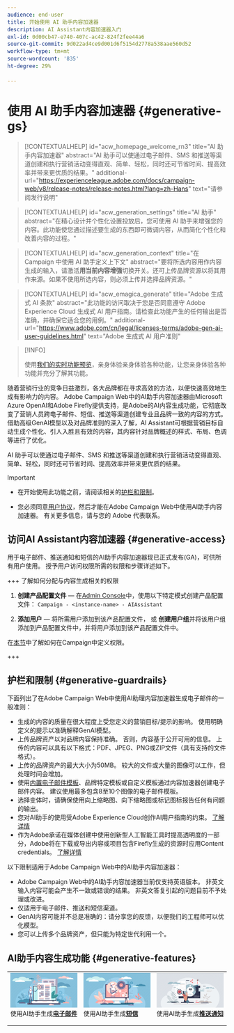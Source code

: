 ```yaml
---
audience: end-user
title: 开始使用 AI 助手内容加速器
description: AI Assistant内容加速器入门
exl-id: 0d00cb47-e740-407c-ac42-824f2fee44a6
source-git-commit: 9d022ad4ce9d001d6f5154d2778a538aae560d52
workflow-type: tm+mt
source-wordcount: '835'
ht-degree: 29%

---
```


# 使用 AI 助手内容加速器  {#generative-gs}

>[!CONTEXTUALHELP]
>id="acw_homepage_welcome_rn3"
>title="AI 助手内容加速器"
>abstract="AI 助手可以使通过电子邮件、SMS 和推送等渠道创建和执行营销活动变得直观、简单、轻松，同时还可节省时间、提高效率并带来更优质的结果。"
>additional-url="https://experienceleague.adobe.com/docs/campaign-web/v8/release-notes/release-notes.html?lang=zh-Hans" text="请参阅发行说明"


>[!CONTEXTUALHELP]
>id="acw_generation_settings"
>title="AI 助手"
>abstract="在精心设计并个性化设置投放后，您可使用 AI 助手来增强您的内容。此功能使您通过描述要生成的东西即可微调内容，从而简化个性化和改善内容的过程。"


>[!CONTEXTUALHELP]
>id="acw_generation_context"
>title="在 Campaign 中使用 AI 助手定义上下文"
>abstract="要将所选内容用作内容生成的输入，请激活&#x200B;**用当前内容增强**&#x200B;切换开关。还可上传品牌资源以将其用作来源。如果不使用所选内容，则必须上传并选择品牌资源。"

>[!CONTEXTUALHELP]
>id="acw_emagica_generate"
>title="Adobe 生成式 AI 条款"
>abstract="此功能的访问取决于您是否同意遵守 Adobe Experience Cloud 生成式 AI 用户指南。请检查此功能产生的任何输出是否准确，并确保它适合您的用例。"
>additional-url="https://www.adobe.com/cn/legal/licenses-terms/adobe-gen-ai-user-guidelines.html" text="Adobe 生成式 AI 用户准则"

>[!INFO]
>
>使用[我们的实时功能预览](https://experienceleague.adobe.com/en/apps/journey-optimizer/ai-assistant-content-accelerator)，亲身体验亲身体验各种功能，让您亲身体验各种功能并充分了解其功能。


随着营销行业的竞争日益激烈，各大品牌都在寻求高效的方法，以便快速高效地生成有影响力的内容。 Adobe Campaign Web中的AI助手内容加速器由Microsoft Azure OpenAI和Adobe Firefly提供支持，是Adobe的AI内容生成功能，它彻底改变了营销人员跨电子邮件、短信、推送等渠道创建专业且品牌一致的内容的方式。 借助高级GenAI模型以及对品牌准则的深入了解，AI Assistant可根据营销目标自动生成个性化、引人入胜且有效的内容，其内容针对品牌概述的样式、布局、色调等进行了优化。

AI 助手可以使通过电子邮件、SMS 和推送等渠道创建和执行营销活动变得直观、简单、轻松，同时还可节省时间、提高效率并带来更优质的结果。

>[!IMPORTANT]
>
>* 在开始使用此功能之前，请阅读相关的[护栏和限制](#generative-guardrails)。
>
>* 您必须同意[用户协议](https://www.adobe.com/cn/legal/licenses-terms/adobe-dx-gen-ai-user-guidelines.html)，然后才能在Adobe Campaign Web中使用AI助手内容加速器。 有关更多信息，请与您的 Adobe 代表联系。

## 访问AI Assistant内容加速器 {#generative-access}

用于电子邮件、推送通知和短信的AI助手内容加速器现已正式发布(GA)，可供所有用户使用。 授予用户访问权限所需的权限和步骤详述如下。

+++  了解如何分配与内容生成相关的权限

1. **创建产品配置文件** — 在[Admin Console](https://stage.adminconsole.adobe.com/)中，使用以下特定模式创建产品配置文件：
   `Campaign - <instance-name> - AIAssistant`

1. **添加用户** — 将所需用户添加到该产品配置文件，
或
   **创建用户组**&#x200B;并将该用户组添加到产品配置文件中，并将用户添加到该产品配置文件中。

在[本节](../get-started/permissions.md)中了解如何在Campaign中定义权限。

+++

## 护栏和限制 {#generative-guardrails}

下面列出了在Adobe Campaign Web中使用AI助理内容加速器生成电子邮件的一般准则：

* 生成的内容的质量在很大程度上受您定义的营销目标/提示的影响。 使用明确定义的提示以准确解释GenAI模型。 
* 上传品牌资产以对品牌内容保持准确。 否则，内容基于公开可用的信息。 上传的内容可以具有以下格式：PDF、JPEG、PNG或ZIP文件（具有支持的文件格式）。
* 上传的品牌资产的最大大小为50MB。 较大的文件或大量的图像可以工作，但处理时间会增加。
* 使用[内置电子邮件模板](../email/create-email-templates.md)、品牌特定模板或自定义模板通过内容加速器创建电子邮件内容。 建议使用最多包含8至10个图像的电子邮件模板。
* 选择变体时，请确保使用向上缩略图、向下缩略图或标记图标报告任何有问题的输出。
* 您对AI助手的使用受Adobe Experience Cloud创作AI用户指南的约束。 [了解详情](https://www.adobe.com/cn/legal/licenses-terms/adobe-dx-gen-ai-user-guidelines.html)
* 作为Adobe承诺在媒体创建中使用创新型人工智能工具时提高透明度的一部分，Adobe将在下载或导出内容或项目包含Firefly生成的资源时应用Content credentials。 [了解详情](https://helpx.adobe.com/firefly/using/content-credentials.html)

以下限制适用于Adobe Campaign Web中的AI助手内容加速器：

* Adobe Campaign Web中的AI助手内容加速器当前仅支持英语版本。 非英文输入内容可能会产生不一致或错误的结果。 非英文答复引起的问题目前不予处理或改进。
* 仅适用于电子邮件、推送和短信渠道。
* GenAI内容可能并不总是准确的：请分享您的反馈，以便我们的工程师可以优化模型。
* 您可以上传多个品牌资产，但只能为特定世代利用一个。

## AI助手内容生成功能 {#generative-features}

<table style="table-layout:fixed"><tr style="border: 0;">
<td>
<a href="generative-content.md">
<img alt="电子邮件生成" src="assets/do-not-localize/text-genai.jpeg">
</a>
<div>
使用AI助手生成<a href="generative-content.md"><strong>电子邮件</strong></a>
</div>
<p>
</td>
<td>
<a href="generative-sms.md">
<img alt="短信生成" src="assets/do-not-localize/image-genai.jpeg">
</a>
<div>使用AI助手生成<a href="generative-sms.md"><strong>短信</strong>
</div>
<p>
</td>
<td>
<a href="generative-push.md">
<img alt="推送生成" src="assets/do-not-localize/email-genai.jpeg">
</a>
<div>
使用AI助手生成<a href="generative-push.md"><strong>推送通知</strong></a>
</div>
<p></td>
</tr></table>
